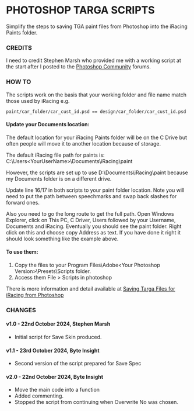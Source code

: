 # PHOTOSHOP TARGA SCRIPTS

Simplify the steps to saving TGA paint files from Photoshop into the iRacing Paints folder.

### CREDITS

I need to credit Stephen Marsh who provided me with a working script at the start after I posted to the [Photoshop Community](https://community.adobe.com/t5/photoshop-ecosystem-discussions/scripts-for-saving-targa-tga-files-to-a-known-folder-location/td-p/13998437) forums.

### HOW TO

The scripts work on the basis that your working folder and file name match those used by iRacing e.g.

```
paint/car_folder/car_cust_id.psd == design/car_folder/car_cust_id.psd
```

#### Update your Documents location:

The default location for your iRacing Paints folder will be on the C Drive but often people will move it to another location because of storage. 

The default iRacing file path for paints is: C:\Users\<YourUserName>\Documents\iRacing\paint 

However, the scripts are set up to use D:\Documents\iRacing\paint because my Documents folder is on a different drive. 

Update line 16/17 in both scripts to your paint folder location.  Note you will need to put the path between speechmarks and swap back slashes for forward ones.

Also you need to go the long route to get the full path. Open Windows Explorer, click on This PC, C Driver, Users followed by your Username, Documents and iRacing.  Eventually you should see the paint folder.  Right click on this and choose copy Address as text.   If you have done it right it should look something like the example above.

#### To use them:

1. Copy the files to your Program Files\Adobe\<Your Photoshop Version>\Presets\Scripts folder.
2. Access them File > Scripts in photoshop

There is more information and detail available at [Saving Targa Files for iRacing from Photoshop](https://byteinsight.co.uk/2023/12/saving-targa-files-for-iracing-from-photoshop/)

### CHANGES

#### v1.0 - 22nd October 2024, Stephen Marsh
- Initial script for Save Skin produced.

#### v1.1 - 23rd October 2024, Byte Insight
- Second version of the script prepared for Save Spec

#### v2.0 - 22nd October 2024, Byte Insight
- Move the main code into a function
- Added commenting.
- Stopped the script from continuing when Overwrite No was chosen.
